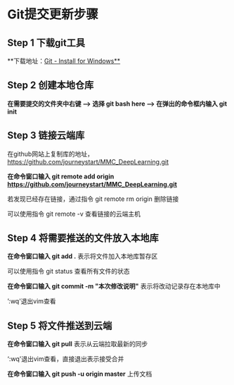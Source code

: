 # Git提交更新步骤

## Step 1 下载git工具

**下载地址：[Git - Install for Windows**](https://git-scm.com/install/windows)

## Step 2 创建本地仓库

**在需要提交的文件夹中右键 --> 选择 git bash here --> 在弹出的命令框内输入 git init**

## Step 3 链接云端库

在github网站上复制库的地址，https://github.com/journeystart/MMC_DeepLearning.git

**在命令窗口输入 git remote add origin https://github.com/journeystart/MMC_DeepLearning.git**

若发现已经存在链接，通过指令 git remote rm origin 删除链接

可以使用指令 git remote -v 查看链接的云端主机

## Step 4 将需要推送的文件放入本地库

**在命令窗口输入 git add .**   表示将文件加入本地库暂存区

可以使用指令 git status 查看所有文件的状态

**在命令窗口输入 git commit -m "本次修改说明"** 表示将改动记录存在本地库中

’:wq'退出vim查看

## Step 5 将文件推送到云端

**在命令窗口输入 git pull** 表示从云端拉取最新的同步

‘:wq'退出vim查看，直接退出表示接受合并

**在命令窗口输入 git push -u origin master** 上传文档

